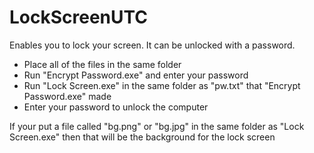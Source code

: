 # LockScreenUTC
Enables you to lock your screen. It can be unlocked with a password.

- Place all of the files in the same folder
- Run "Encrypt Password.exe" and enter your password
- Run "Lock Screen.exe" in the same folder as "pw.txt" that "Encrypt Password.exe" made
- Enter your password to unlock the computer

If your put a file called "bg.png" or "bg.jpg" in the same folder as "Lock Screen.exe" then that will be the background for the lock screen
